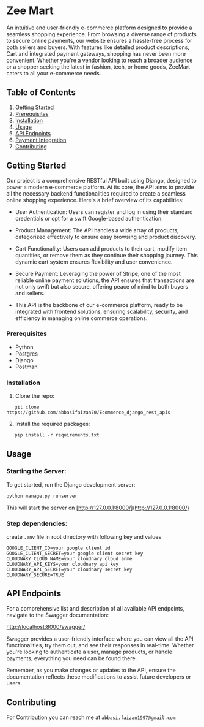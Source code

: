 # Zee Mart

An intuitive and user-friendly e-commerce platform designed to provide a seamless shopping experience. From browsing a diverse range of products to secure online payments, our website ensures a hassle-free process for both sellers and buyers. With features like detailed product descriptions, Cart and integrated payment gateways, shopping has never been more convenient. Whether you're a vendor looking to reach a broader audience or a shopper seeking the latest in fashion, tech, or home goods, ZeeMart caters to all your e-commerce needs.

## Table of Contents

1. [Getting Started](#getting-started)
2. [Prerequisites](#prerequisites)
3. [Installation](#installation)
4. [Usage](#usage)
5. [API Endpoints](#api-endpoints)
6. [Payment Integration](#payment-integration)
7. [Contributing](#contributing)

## Getting Started

Our project is a comprehensive RESTful API built using Django, designed to power a modern e-commerce platform. At its core, the API aims to provide all the necessary backend functionalities required to create a seamless online shopping experience. Here's a brief overview of its capabilities:

- User Authentication: Users can register and log in using their standard credentials or opt for a swift Google-based authentication.

- Product Management: The API handles a wide array of products, categorized effectively to ensure easy browsing and product discovery.

- Cart Functionality: Users can add products to their cart, modify item quantities, or remove them as they continue their shopping journey. This dynamic cart system ensures flexibility and user convenience.

- Secure Payment: Leveraging the power of Stripe, one of the most reliable online payment solutions, the API ensures that transactions are not only swift but also secure, offering peace of mind to both buyers and sellers.

- This API is the backbone of our e-commerce platform, ready to be integrated with frontend solutions, ensuring scalability, security, and efficiency in managing online commerce operations.


### Prerequisites

- Python
- Postgres
- Django
- Postman

### Installation

1. Clone the repo:
```
   git clone https://github.com/abbasifaizan70/Ecommerce_django_rest_apis
```

2. Install the required packages:
```
   pip install -r requirements.txt
```

## Usage

### **Starting the Server:**

To get started, run the Django development server:

```bash
python manage.py runserver
```

This will start the server on [http://127.0.0.1:8000/](http://127.0.0.1:8000/)

### **Step dependencies:**

create ``.env`` file in root directory with following key and values

```
GOOGLE_CLIENT_ID=your google client id
GOOGLE_CLIENT_SECRET=your google client secret key
CLOUDNARY_CLOUD_NAME=your cloudnary cloud anme 
CLOUDNARY_API_KEYS=your cloudnary api key
CLOUDNARY_API_SECRET=your cloudnary secret key
CLOUDNARY_SECURE=TRUE
```

## API Endpoints

For a comprehensive list and description of all available API endpoints, navigate to the Swagger documentation:

[http://localhost:8000/swagger/](http://127.0.0.1:8000/swagger/)

Swagger provides a user-friendly interface where you can view all the API functionalities, try them out, and see their responses in real-time. Whether you're looking to authenticate a user, manage products, or handle payments, everything you need can be found there.

Remember, as you make changes or updates to the API, ensure the documentation reflects these modifications to assist future developers or users.


## Contributing

For Contribution you can reach me at ``abbasi.faizan1997@gmail.com``

